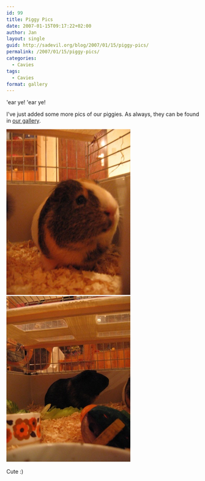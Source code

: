 ```yaml
---
id: 99
title: Piggy Pics
date: 2007-01-15T09:17:22+02:00
author: Jan
layout: single
guid: http://sadevil.org/blog/2007/01/15/piggy-pics/
permalink: /2007/01/15/piggy-pics/
categories:
  - Cavies
tags:
  - Cavies
format: gallery
---
```

'ear ye! 'ear ye!

I've just added some more pics of our piggies. As always, they can be found in [our gallery](https://sadevil.org/piwigo/index.php/category/73-our_little_critters).

![Piggy](/assets/images/2007/01/IMG_2993-sm.jpg)
![Piggy](/assets/images/2007/01/IMG_2992-sm.jpg)

Cute :)